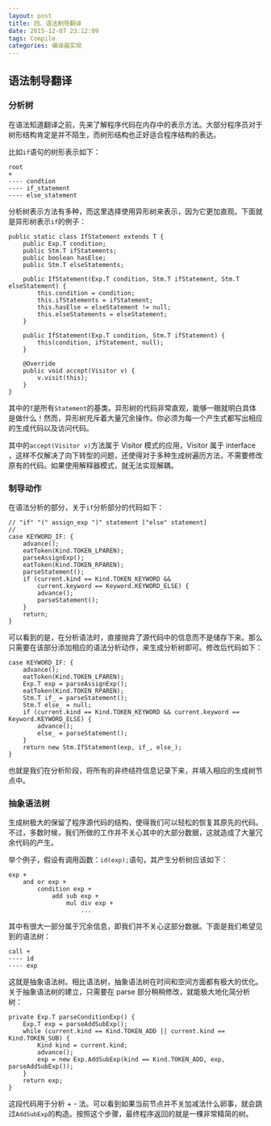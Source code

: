 ```yaml
---
layout: post
title: 四、语法制导翻译
date: 2015-12-07 23:12:09
tags: Compile
categories: 编译器实现
---
```


## 语法制导翻译

### 分析树

在语法知道翻译之前，先来了解程序代码在内存中的表示方法。大部分程序员对于树形结构肯定是并不陌生，而树形结构也正好适合程序结构的表达。

<!-- more -->

比如`if`语句的树形表示如下：

	root 
	+
	---- condtion
	---- if_statement
	---- else_statement

分析树表示方法有多种，而这里选择使用异形树来表示，因为它更加直观。下面就是异形树表示`if`的例子：

	public static class IfStatement extends T {
		public Exp.T condition;
		public Stm.T ifStatements;
		public boolean hasElse;
		public Stm.T elseStatements;

		public IfStatement(Exp.T condition, Stm.T ifStatement, Stm.T elseStatement) {
			this.condition = condition;
			this.ifStatements = ifStatement;
			this.hasElse = elseStatement != null;
			this.elseStatements = elseStatement;
		}

		public IfStatement(Exp.T condition, Stm.T ifStatement) {
			this(condition, ifStatement, null);
		}
		
		@Override
		public void accept(Visitor v) {
			v.visit(this);
		}
	}
	
其中的`T`是所有`Statement`的基类。异形树的代码非常直观，能够一眼就明白具体是做什么！然而，异形树充斥着大量冗余操作。你必须为每一个产生式都写出相应的生成代码以及访问代码。

其中的`accept(Visitor v)`方法属于 Visitor 模式的应用，Visitor 属于 interface ，这样不仅解决了向下转型的问题，还使得对于多种生成树遍历方法，不需要修改原有的代码。如果使用解释器模式，就无法实现解耦。

### 制导动作

在语法分析的部分，关于`if`分析部分的代码如下：
	
	// "if" "(" assign_exp ")" statement ["else" statement]
	//
	case KEYWORD_IF: {
		advance();
		eatToken(Kind.TOKEN_LPAREN);
		parseAssignExp();
		eatToken(Kind.TOKEN_RPAREN);
		parseStatement();
		if (current.kind == Kind.TOKEN_KEYWORD &&
			current.keyword == Keyword.KEYWORD_ELSE) {
			advance();
			parseStatement();
		}
		return;
	}
	
可以看到的是，在分析语法时，直接抛弃了源代码中的信息而不是储存下来。那么只需要在该部分添加相应的语法分析动作，来生成分析树即可。修改后代码如下：

	case KEYWORD_IF: {
		advance();
		eatToken(Kind.TOKEN_LPAREN);
		Exp.T exp = parseAssignExp();
		eatToken(Kind.TOKEN_RPAREN);
		Stm.T if_ = parseStatement();
		Stm.T else_ = null;
		if (current.kind == Kind.TOKEN_KEYWORD && current.keyword == Keyword.KEYWORD_ELSE) {
			advance();
			else_ = parseStatement();
		}
		return new Stm.IfStatement(exp, if_, else_);
	}
	
也就是我们在分析阶段，将所有的非终结符信息记录下来，并填入相应的生成树节点中。

### 抽象语法树

生成树极大的保留了程序源代码的结构，使得我们可以轻松的恢复其原先的代码。不过，多数时候，我们所做的工作并不关心其中的大部分数据，这就造成了大量冗余代码的产生。

举个例子，假设有调用函数：`id(exp);`语句，其产生分析树应该如下：

	exp +
		and or exp +
			condition exp +
				add sub exp +
					mul div exp +
						...

其中有很大一部分属于冗余信息，即我们并不关心这部分数据。下面是我们希望见到的语法树：

	call +
	---- id
	---- exp

这就是抽象语法树。相比语法树，抽象语法树在时间和空间方面都有极大的优化。关于抽象语法树的建立，只需要在 parse 部分稍稍修改，就能极大地化简分析树：

	private Exp.T parseConditionExp() {
		Exp.T exp = parseAddSubExp();
		while (current.kind == Kind.TOKEN_ADD || current.kind == Kind.TOKEN_SUB) {
			Kind kind = current.kind;
			advance();
			exp = new Exp.AddSubExp(kind == Kind.TOKEN_ADD, exp, parseAddSubExp());
		}
		return exp;
	}
	
这段代码用于分析 + - 法。可以看到如果当前节点并不关加减法什么卵事，就会跳过`AddSubExp`的构造。按照这个步骤，最终程序返回的就是一棵非常精简的树。

